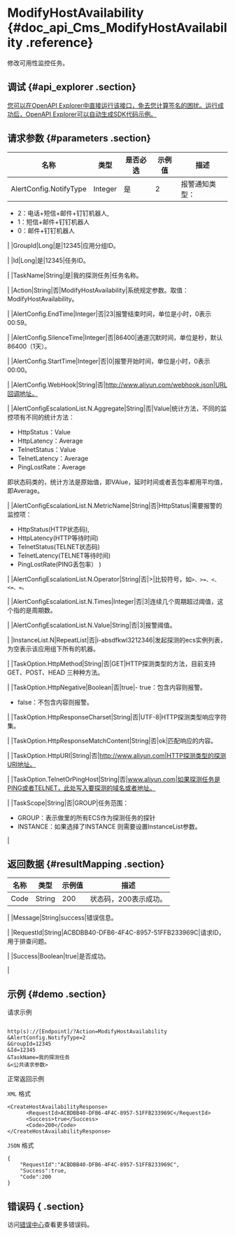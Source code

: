 # ModifyHostAvailability {#doc_api_Cms_ModifyHostAvailability .reference}

修改可用性监控任务。

## 调试 {#api_explorer .section}

[您可以在OpenAPI Explorer中直接运行该接口，免去您计算签名的困扰。运行成功后，OpenAPI Explorer可以自动生成SDK代码示例。](https://api.aliyun.com/#product=Cms&api=ModifyHostAvailability&type=RPC&version=2019-01-01)

## 请求参数 {#parameters .section}

|名称|类型|是否必选|示例值|描述|
|--|--|----|---|--|
|AlertConfig.NotifyType|Integer|是|2|报警通知类型：

 -   2：电话+短信+邮件+钉钉机器人,
-   1：短信+邮件+钉钉机器人
-   0：邮件+钉钉机器人

 |
|GroupId|Long|是|12345|应用分组ID。

 |
|Id|Long|是|12345|任务ID。

 |
|TaskName|String|是|我的探测任务|任务名称。

 |
|Action|String|否|ModifyHostAvailability|系统规定参数。取值：ModifyHostAvailability。

 |
|AlertConfig.EndTime|Integer|否|23|报警结束时间，单位是小时，0表示00:59。

 |
|AlertConfig.SilenceTime|Integer|否|86400|通道沉默时间，单位是秒，默认86400（1天）。

 |
|AlertConfig.StartTime|Integer|否|0|报警开始时间，单位是小时，0表示00:00。

 |
|AlertConfig.WebHook|String|否|http://www.aliyun.com/webhook.json|URL回调地址。

 |
|AlertConfigEscalationList.N.Aggregate|String|否|Value|统计方法，不同的监控项有不同的统计方法：

 -   HttpStatus：Value
-   HttpLatency：Average
-   TelnetStatus：Value
-   TelnetLatency：Average
-   PingLostRate：Average

即状态码类的，统计方法是原始值，即VAlue，延时时间或者丢包率都用平均值，即Average。


 |
|AlertConfigEscalationList.N.MetricName|String|否|HttpStatus|需要报警的监控项：

 -   HttpStatus\(HTTP状态码\),
-   HttpLatency\(HTTP等待时间\)
-   TelnetStatus\(TELNET状态码\)
-   TelnetLatency\(TELNET等待时间\)
-   PingLostRate\(PING丢包率） \)

 |
|AlertConfigEscalationList.N.Operator|String|否|\>|比较符号，如`>、>=、<、<=、=。`

 |
|AlertConfigEscalationList.N.Times|Integer|否|3|连续几个周期超过阈值，这个指的是周期数。

 |
|AlertConfigEscalationList.N.Value|String|否|3|报警阈值。

 |
|InstanceList.N|RepeatList|否|i-absdfkwl3212346|发起探测的ecs实例列表，为空表示该应用组下所有的机器。

 |
|TaskOption.HttpMethod|String|否|GET|HTTP探测类型的方法，目前支持GET、POST、HEAD 三种种方法。

 |
|TaskOption.HttpNegative|Boolean|否|true|-   true：包含内容则报警。
-   false：不包含内容则报警。

 |
|TaskOption.HttpResponseCharset|String|否|UTF-8|HTTP探测类型响应字符集。

 |
|TaskOption.HttpResponseMatchContent|String|否|ok|匹配响应的内容。

 |
|TaskOption.HttpURI|String|否|http://www.aliyun.com|HTTP探测类型的探测URI地址。

 |
|TaskOption.TelnetOrPingHost|String|否|www.aliyun.com|如果探测任务是PING或者TELNET，此处写入要探测的域名或者地址。

 |
|TaskScope|String|否|GROUP|任务范围：

 -   GROUP：表示做里的所有ECS作为探测任务的探针
-   INSTANCE：如果选择了INSTANCE 则需要设置InstanceList参数。

 |

## 返回数据 {#resultMapping .section}

|名称|类型|示例值|描述|
|--|--|---|--|
|Code|String|200|状态码，200表示成功。

 |
|Message|String|success|错误信息。

 |
|RequestId|String|ACBDBB40-DFB6-4F4C-8957-51FFB233969C|请求ID，用于排查问题。

 |
|Success|Boolean|true|是否成功。

 |

## 示例 {#demo .section}

请求示例

``` {#request_demo}

http(s)://[Endpoint]/?Action=ModifyHostAvailability
&AlertConfig.NotifyType=2
&GroupId=12345
&Id=12345
&TaskName=我的探测任务
&<公共请求参数>

```

正常返回示例

`XML` 格式

``` {#xml_return_success_demo}
<CreateHostAvailabilityResponse>
      <RequestId>ACBDBB40-DFB6-4F4C-8957-51FFB233969C</RequestId>
      <Success>true</Success>
      <Code>200</Code>
</CreateHostAvailabilityResponse>
```

`JSON` 格式

``` {#json_return_success_demo}
{
	"RequestId":"ACBDBB40-DFB6-4F4C-8957-51FFB233969C",
	"Success":true,
	"Code":200
}
```

## 错误码 { .section}

访问[错误中心](https://error-center.aliyun.com/status/product/Cms)查看更多错误码。

